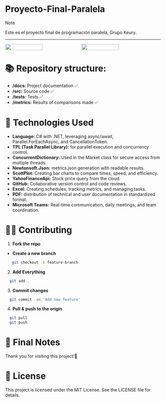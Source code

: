 # Proyecto-Final-Paralela
>[!NOTE]
> Este es el proyecto final de programación paralela, Grupo Keury.

---

<div style="display: flex;">
  <img src="https://github.com/user-attachments/assets/22b99af6-dbff-41c8-a60c-3b0fec77214c" width="49%"></img>   
  <img src="https://github.com/user-attachments/assets/1a706b8d-0f31-4673-b7d5-d0f043b9178f" width="49%"></img> 
</div>

# 📚 Repository structure:
- **/docs:** Project documentation ✅
- **/src:** Source code ✅
- **/tests:** Tests ✅
- **/metrics:** Results of comparisons made ✅

# 🔐 Technologies Used

- **Language:** C# with .NET, leveraging async/await, Parallel.ForEachAsync, and CancellationToken.
- **TPL (Task Parallel Library):** for parallel execution and concurrency control.
- **ConcurrentDictionary:** Used in the Market class for secure access from multiple threads.
- **Newtonsoft.Json:** metrics.json generation with readable results.
- **ScottPlot:** Creating bar charts to compare times, speed, and efficiency.
- **YahooFinanceApi:** Stock price query from the cloud.
- **GitHub:** Collaborative version control and code reviews.
- **Excel:** Creating schedules, tracking metrics, and managing tasks.
- **PDF:** distribution of technical and user documentation in standardized format.
- **Microsoft Teams:** Real-time communication, daily meetings, and team coordination.

# 🐱‍👤 Contributing
1. **Fork the repo**
- **Create a new branch**
   
```bash
   git checkout -b feature-branch
```
2. **Add Everything**
```bash
  git add .
```
3. **Commit changes**
```bash
  git commit -am 'Add new feature'
```
4. **Pull & push to the origin**
```bash
  git pull
  git push
```

# 🌠 Final Notes
Thank you for visiting this project!🌌

# 📔 License
This project is licensed under the MIT License. See the LICENSE file for details.
